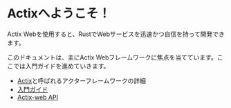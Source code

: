 # Actixへようこそ！

Actix Webを使用すると、RustでWebサービスを迅速かつ自信を持って開発できます。

このドキュメントは、主にActix Webフレームワークに焦点を当てています。ここでは入門ガイドを進めていきます。

- [Actix](https://actix.rs/docs/actix)と呼ばれるアクターフレームワークの詳細
- [入門ガイド](https://actix.rs/docs/getting-started)
- [Actix-web API](https://docs.rs/actix-web)
